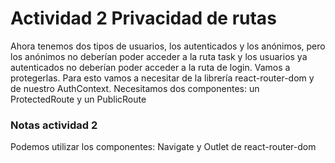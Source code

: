 # Actividad 2 Privacidad de rutas


Ahora tenemos dos tipos de usuarios, los autenticados y los anónimos, pero los anónimos no deberían poder acceder a la ruta task y los usuarios ya autenticados no deberían poder acceder a la ruta de login. Vamos a protegerlas.
Para esto vamos a necesitar de la librería react-router-dom y de nuestro AuthContext.
Necesitamos dos componentes: un ProtectedRoute y un PublicRoute



### Notas actividad 2
Podemos utilizar los componentes: 
Navigate y Outlet de react-router-dom